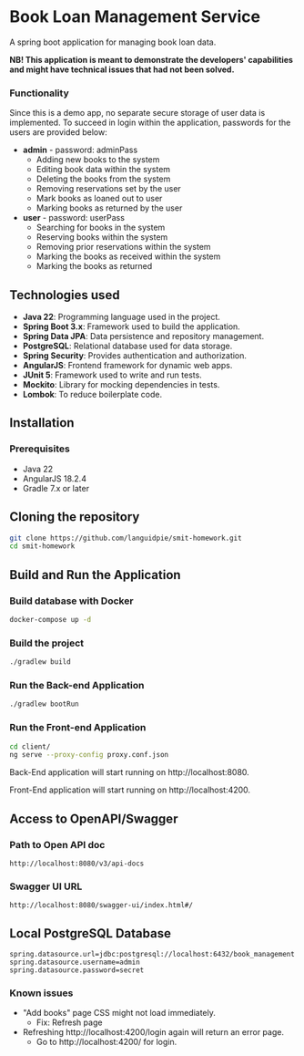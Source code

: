# Book Loan Management Service

A spring boot application for managing book loan data.

**NB! This application is meant to demonstrate the developers' capabilities and might have technical issues that had not been solved.**

### Functionality
Since this is a demo app, no separate secure storage of user data is implemented. To succeed in login within the application, passwords for the users are provided below:
- **admin** - password: adminPass
  - Adding new books to the system
  - Editing book data within the system
  - Deleting the books from the system
  - Removing reservations set by the user
  - Mark books as loaned out to user
  - Marking books as returned by the user
- **user** - password: userPass
  - Searching for books in the system
  - Reserving books within the system
  - Removing prior reservations within the system
  - Marking the books as received within the system
  - Marking the books as returned


## Technologies used
- **Java 22**: Programming language used in the project.
- **Spring Boot 3.x**: Framework used to build the application.
- **Spring Data JPA**: Data persistence and repository management.
- **PostgreSQL**: Relational database used for data storage.
- **Spring Security**: Provides authentication and authorization.
- **AngularJS**: Frontend framework for dynamic web apps.
- **JUnit 5**: Framework used to write and run tests.
- **Mockito**: Library for mocking dependencies in tests.
- **Lombok**: To reduce boilerplate code.

## Installation

### Prerequisites

- Java 22
- AngularJS 18.2.4
- Gradle 7.x or later

## Cloning the repository

```bash
git clone https://github.com/languidpie/smit-homework.git
cd smit-homework
```

## Build and Run the Application

### Build database with Docker
```bash
docker-compose up -d
```

### Build the project
```bash
./gradlew build
```

### Run the Back-end Application
```bash
./gradlew bootRun
```

### Run the Front-end Application
```bash
cd client/
ng serve --proxy-config proxy.conf.json
```

Back-End application will start running on http://localhost:8080.

Front-End application will start running on http://localhost:4200.

## Access to OpenAPI/Swagger

### Path to Open API doc
```
http://localhost:8080/v3/api-docs
```

### Swagger UI URL
```
http://localhost:8080/swagger-ui/index.html#/
```

## Local PostgreSQL Database

```
spring.datasource.url=jdbc:postgresql://localhost:6432/book_management
spring.datasource.username=admin
spring.datasource.password=secret
```

### Known issues

- "Add books" page CSS might not load immediately.
  - Fix: Refresh page
- Refreshing http://localhost:4200/login again will return an error page.
  - Go to http://localhost:4200/ for login.